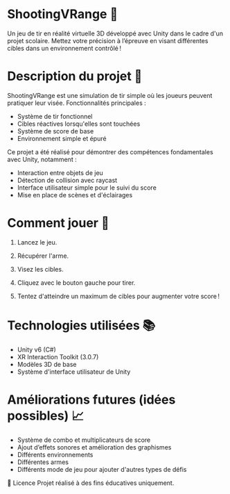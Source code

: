 # ShootingVRange 🎯
Un jeu de tir en réalité virtuelle 3D développé avec Unity dans le cadre d'un projet scolaire.
Mettez votre précision à l’épreuve en visant différentes cibles dans un environnement contrôlé !

# Description du projet 📜
ShootingVRange est une simulation de tir simple où les joueurs peuvent pratiquer leur visée.
Fonctionnalités principales :
- Système de tir fonctionnel
- Cibles réactives lorsqu'elles sont touchées
- Système de score de base
- Environnement simple et épuré

Ce projet a été réalisé pour démontrer des compétences fondamentales avec Unity, notamment :
- Interaction entre objets de jeu
- Détection de collision avec raycast
- Interface utilisateur simple pour le suivi du score
- Mise en place de scènes et d'éclairages

# Comment jouer 🚀
1. Lancez le jeu.

2. Récupérer l'arme.

3. Visez les cibles.

4. Cliquez avec le bouton gauche pour tirer.

5. Tentez d'atteindre un maximum de cibles pour augmenter votre score !

# Technologies utilisées 📚

- Unity v6 (C#)
- XR Interaction Toolkit (3.0.7)
- Modèles 3D de base
- Système d'interface utilisateur de Unity

# Améliorations futures (idées possibles) 📈

- Système de combo et multiplicateurs de score
- Ajout d’effets sonores et amélioration des graphismes
- Différents environnements
- Différentes armes
- Différents mode de jeu pour ajouter d'autres types de défis

📄 Licence
Projet réalisé à des fins éducatives uniquement.
